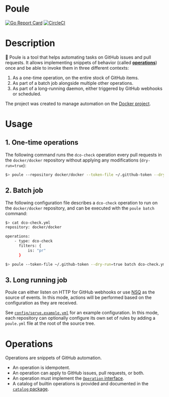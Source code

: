 Poule
=====

[![Go Report Card](https://goreportcard.com/badge/github.com/icecrime/poule)](https://goreportcard.com/report/github.com/icecrime/poule) [![CircleCI](https://circleci.com/gh/icecrime/poule.svg?style=svg)](https://circleci.com/gh/icecrime/poule)

# Description

:chicken: Poule is a tool that helps automating tasks on GitHub issues and pull requests. It allows
implementing snippets of behavior (called [**operations**](#operations)) once and be able to invoke them in three
different contexts:

  1. As a one-time operation, on the entire stock of GitHub items.
  2. As part of a batch job alongside multiple other operations.
  3. As part of a long-running daemon, either triggered by GitHub webhooks or scheduled.

The project was created to manage automation on the [Docker project](https://github.com/docker/docker/blob/master/poule.yml).

# Usage

## 1. One-time operations

The following command runs the `dco-check` operation every pull requests in the `docker/docker`
repository without applying any modifications (`dry-run=true`):

```bash
$> poule --repository docker/docker --token-file ~/.gitthub-token --dry-run=true dco-check --filter is:pr
```

## 2. Batch job

The following configuration file describes a `dco-check` operation to run on the `docker/docker`
repository, and can be executed with the `poule batch` command:

```bash
$> cat dco-check.yml
repository: docker/docker

operations:
    - type: dco-check
      filters: {
          is: "pr"
      }

$> poule --token-file ~/.github-token --dry-run=true batch dco-check.yml
```

## 3. Long running job

Poule can either listen on HTTP for GitHub webhooks or use [NSQ](https://nsq.io) as the source of
events. In this mode, actions will be performed based on the configuration as they are received.

See
[`config/serve.example.yml`](https://github.com/icecrime/poule/blob/master/config/serve.example.yml)
for an example configuration. In this mode, each repository can optionally configure its own set of
rules by adding a `poule.yml` file at the root of the source tree.

# Operations

Operations are snippets of GitHub automation.

- An operation is idempotent.
- An operation can apply to GitHub issues, pull requests, or both.
- An operation must implement the [`Operation`
  interface](https://github.com/icecrime/poule/blob/master/src/poule/operations/operations.go).
- A catalog of builtin operations is provided and documented in the [`catalog`
  package](https://github.com/icecrime/poule/tree/master/src/poule/operations/catalog).
